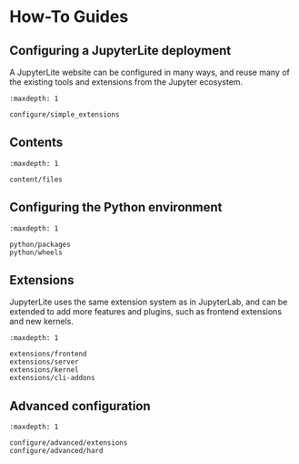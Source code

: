 # How-To Guides

## Configuring a JupyterLite deployment

A JupyterLite website can be configured in many ways, and reuse many of the existing
tools and extensions from the Jupyter ecosystem.

```{toctree}
:maxdepth: 1

configure/simple_extensions
```

## Contents

```{toctree}
:maxdepth: 1

content/files
```

## Configuring the Python environment

```{toctree}
:maxdepth: 1

python/packages
python/wheels
```

## Extensions

JupyterLite uses the same extension system as in JupyterLab, and can be extended to add
more features and plugins, such as frontend extensions and new kernels.

```{toctree}
:maxdepth: 1

extensions/frontend
extensions/server
extensions/kernel
extensions/cli-addons
```

## Advanced configuration

```{toctree}
:maxdepth: 1

configure/advanced/extensions
configure/advanced/hard
```
